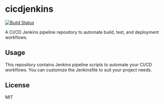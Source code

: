 # cicdjenkins

[![Build Status](https://github.com/Mahfuzshihab/cicdjenkins/actions/workflows/whatever.yml/badge.svg)](https://github.com/Mahfuzshihab/cicdjenkins/actions/workflows/whatever.yml)

A CI/CD Jenkins pipeline repository to automate build, test, and deployment workflows.

## Usage

This repository contains Jenkins pipeline scripts to automate your CI/CD workflows. You can customize the Jenkinsfile to suit your project needs.

## License

MIT

